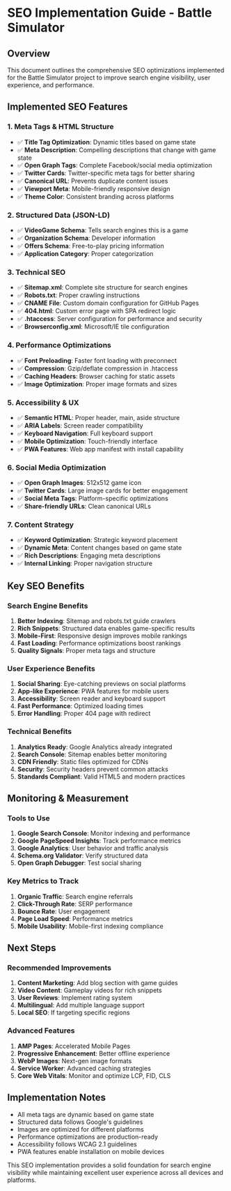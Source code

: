 # SEO Implementation Guide - Battle Simulator

## Overview
This document outlines the comprehensive SEO optimizations implemented for the Battle Simulator project to improve search engine visibility, user experience, and performance.

## Implemented SEO Features

### 1. Meta Tags & HTML Structure
- ✅ **Title Tag Optimization**: Dynamic titles based on game state
- ✅ **Meta Description**: Compelling descriptions that change with game state
- ✅ **Open Graph Tags**: Complete Facebook/social media optimization
- ✅ **Twitter Cards**: Twitter-specific meta tags for better sharing
- ✅ **Canonical URL**: Prevents duplicate content issues
- ✅ **Viewport Meta**: Mobile-friendly responsive design
- ✅ **Theme Color**: Consistent branding across platforms

### 2. Structured Data (JSON-LD)
- ✅ **VideoGame Schema**: Tells search engines this is a game
- ✅ **Organization Schema**: Developer information
- ✅ **Offers Schema**: Free-to-play pricing information
- ✅ **Application Category**: Proper categorization

### 3. Technical SEO
- ✅ **Sitemap.xml**: Complete site structure for search engines
- ✅ **Robots.txt**: Proper crawling instructions
- ✅ **CNAME File**: Custom domain configuration for GitHub Pages
- ✅ **404.html**: Custom error page with SPA redirect logic
- ✅ **.htaccess**: Server configuration for performance and security
- ✅ **Browserconfig.xml**: Microsoft/IE tile configuration

### 4. Performance Optimizations
- ✅ **Font Preloading**: Faster font loading with preconnect
- ✅ **Compression**: Gzip/deflate compression in .htaccess
- ✅ **Caching Headers**: Browser caching for static assets
- ✅ **Image Optimization**: Proper image formats and sizes

### 5. Accessibility & UX
- ✅ **Semantic HTML**: Proper header, main, aside structure
- ✅ **ARIA Labels**: Screen reader compatibility
- ✅ **Keyboard Navigation**: Full keyboard support
- ✅ **Mobile Optimization**: Touch-friendly interface
- ✅ **PWA Features**: Web app manifest with install capability

### 6. Social Media Optimization
- ✅ **Open Graph Images**: 512x512 game icon
- ✅ **Twitter Cards**: Large image cards for better engagement
- ✅ **Social Meta Tags**: Platform-specific optimizations
- ✅ **Share-friendly URLs**: Clean canonical URLs

### 7. Content Strategy
- ✅ **Keyword Optimization**: Strategic keyword placement
- ✅ **Dynamic Meta**: Content changes based on game state
- ✅ **Rich Descriptions**: Engaging meta descriptions
- ✅ **Internal Linking**: Proper navigation structure

## Key SEO Benefits

### Search Engine Benefits
1. **Better Indexing**: Sitemap and robots.txt guide crawlers
2. **Rich Snippets**: Structured data enables game-specific results
3. **Mobile-First**: Responsive design improves mobile rankings
4. **Fast Loading**: Performance optimizations boost rankings
5. **Quality Signals**: Proper meta tags and structure

### User Experience Benefits
1. **Social Sharing**: Eye-catching previews on social platforms
2. **App-like Experience**: PWA features for mobile users
3. **Accessibility**: Screen reader and keyboard support
4. **Fast Performance**: Optimized loading times
5. **Error Handling**: Proper 404 page with redirect

### Technical Benefits
1. **Analytics Ready**: Google Analytics already integrated
2. **Search Console**: Sitemap enables better monitoring
3. **CDN Friendly**: Static files optimized for CDNs
4. **Security**: Security headers prevent common attacks
5. **Standards Compliant**: Valid HTML5 and modern practices

## Monitoring & Measurement

### Tools to Use
1. **Google Search Console**: Monitor indexing and performance
2. **Google PageSpeed Insights**: Track performance metrics
3. **Google Analytics**: User behavior and traffic analysis
4. **Schema.org Validator**: Verify structured data
5. **Open Graph Debugger**: Test social sharing

### Key Metrics to Track
1. **Organic Traffic**: Search engine referrals
2. **Click-Through Rate**: SERP performance
3. **Bounce Rate**: User engagement
4. **Page Load Speed**: Performance metrics
5. **Mobile Usability**: Mobile-first indexing compliance

## Next Steps

### Recommended Improvements
1. **Content Marketing**: Add blog section with game guides
2. **Video Content**: Gameplay videos for rich snippets
3. **User Reviews**: Implement rating system
4. **Multilingual**: Add multiple language support
5. **Local SEO**: If targeting specific regions

### Advanced Features
1. **AMP Pages**: Accelerated Mobile Pages
2. **Progressive Enhancement**: Better offline experience
3. **WebP Images**: Next-gen image formats
4. **Service Worker**: Advanced caching strategies
5. **Core Web Vitals**: Monitor and optimize LCP, FID, CLS

## Implementation Notes

- All meta tags are dynamic based on game state
- Structured data follows Google's guidelines
- Images are optimized for different platforms
- Performance optimizations are production-ready
- Accessibility follows WCAG 2.1 guidelines
- PWA features enable installation on mobile devices

This SEO implementation provides a solid foundation for search engine visibility while maintaining excellent user experience across all devices and platforms.
